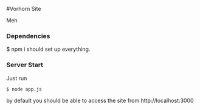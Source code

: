 #Vorhorn Site

Meh

### Dependencies 

$ npm i should set up everything.

### Server Start

Just run
```
$ node app.js
```

by default you should be able to access 
the site from http://localhost:3000